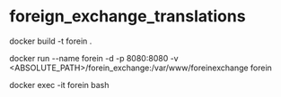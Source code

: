 # foreign_exchange_translations

docker build -t forein .

docker run --name forein -d -p 8080:8080 -v <ABSOLUTE_PATH>/forein_exchange:/var/www/foreinexchange forein

docker exec -it forein bash
